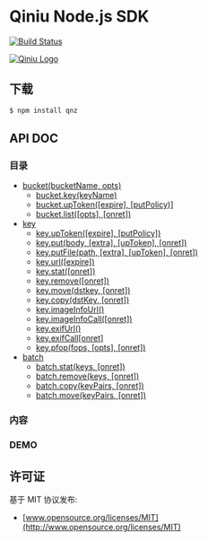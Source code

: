 # Qiniu Node.js SDK

[![Build Status](https://travis-ci.org/lintianzhi/qnz.png?branch=develop)](https://travis-ci.org/lintianzhi/qnz)

[![Qiniu Logo](http://qiniutek.com/images/logo-2.png)](http://qiniu.com/)

## 下载

```bash
$ npm install qnz
```

## API DOC
### 目录

- [bucket(bucketName, opts)](#bucket)
	- [bucket.key(keyName)](#bucket.key)
	- [bucket.upToken([expire], [putPolicy)]](#bucket.upToken)
	- [bucket.list([opts], [onret])](#bucket.list)
- [key](#key)
	- [key.upToken([expire], [putPolicy])](#key.upToken)
	- [key.put(body, [extra], [upToken], [onret])](#key.put)
	- [key.putFile(path, [extra], [upToken], [onret])](#key.putFile)
	- [key.url([expire])](#key.url)
	- [key.stat([onret])](#key.stat)
	- [key.remove([onret])](#key.remove)
	- [key.move(dstkey, [onret])](#key.move)
	- [key.copy(dstKey, [onret])](#key.copy)
	- [key.imageInfoUrl()](#key.imageInfoUrl)
	- [key.imageInfoCall([onret])](#key.imageInfoCall)
	- [key.exifUrl()](#key.exifUrl)
	- [key.exifCall[onret]](#key.exifCall)
	- [key.pfop(fops, [opts], [onret])](#key.pfop)
- [batch](#batch)
	- [batch.stat(keys, [onret])](#batch.stat)
	- [batch.remove(keys, [onret])](#batch.remove)
	- [batch.copy(keyPairs, [onret])](#batch.copy)
	- [batch.move(keyPairs, [onret])](#batch.move)

### 内容
<a name="bucket"></a>


### DEMO


## 许可证

基于 MIT 协议发布:

* [www.opensource.org/licenses/MIT](http://www.opensource.org/licenses/MIT)
